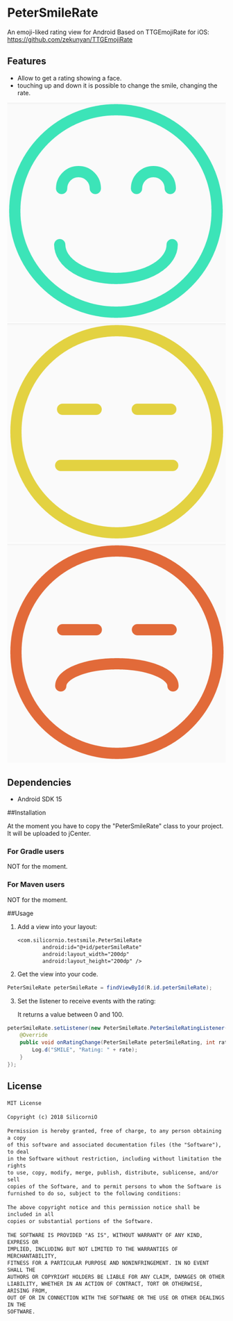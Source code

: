 # PeterSmileRate
An emoji-liked rating view for Android
Based on TTGEmojiRate for iOS: https://github.com/zekunyan/TTGEmojiRate

## Features
 * Allow to get a rating showing a face.
 * touching up and down it is possible to change the smile, changing the rate.

![alt text](https://raw.githubusercontent.com/SilicorniO/PeterSmileRate/master/screenshots/happy.png)
![alt text](https://raw.githubusercontent.com/SilicorniO/PeterSmileRate/master/screenshots/normal.png)
![alt text](https://raw.githubusercontent.com/SilicorniO/PeterSmileRate/master/screenshots/sad.png)

## Dependencies
 * Android SDK 15

##Installation

At the moment you have to copy the "PeterSmileRate" class to your project.
It will be uploaded to jCenter.

### For Gradle users

NOT for the moment.

### For Maven users

NOT for the moment.

##Usage

1. Add a view into your layout:

   ```
   <com.silicornio.testsmile.PeterSmileRate
           android:id="@+id/peterSmileRate"
           android:layout_width="200dp"
           android:layout_height="200dp" />
   ```

2. Get the view into your code.

  ```java
  PeterSmileRate peterSmileRate = findViewById(R.id.peterSmileRate);
   ```

3. Set the listener to receive events with the rating:

    It returns a value between 0 and 100.

  ```java
  peterSmileRate.setListener(new PeterSmileRate.PeterSmileRatingListener() {
      @Override
      public void onRatingChange(PeterSmileRate peterSmileRating, int rate) {
          Log.d("SMILE", "Rating: " + rate);
      }
  });
  ```

## License

    MIT License

    Copyright (c) 2018 SilicorniO

    Permission is hereby granted, free of charge, to any person obtaining a copy
    of this software and associated documentation files (the "Software"), to deal
    in the Software without restriction, including without limitation the rights
    to use, copy, modify, merge, publish, distribute, sublicense, and/or sell
    copies of the Software, and to permit persons to whom the Software is
    furnished to do so, subject to the following conditions:

    The above copyright notice and this permission notice shall be included in all
    copies or substantial portions of the Software.

    THE SOFTWARE IS PROVIDED "AS IS", WITHOUT WARRANTY OF ANY KIND, EXPRESS OR
    IMPLIED, INCLUDING BUT NOT LIMITED TO THE WARRANTIES OF MERCHANTABILITY,
    FITNESS FOR A PARTICULAR PURPOSE AND NONINFRINGEMENT. IN NO EVENT SHALL THE
    AUTHORS OR COPYRIGHT HOLDERS BE LIABLE FOR ANY CLAIM, DAMAGES OR OTHER
    LIABILITY, WHETHER IN AN ACTION OF CONTRACT, TORT OR OTHERWISE, ARISING FROM,
    OUT OF OR IN CONNECTION WITH THE SOFTWARE OR THE USE OR OTHER DEALINGS IN THE
    SOFTWARE.
